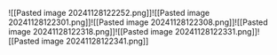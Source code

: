 ![[Pasted image 20241128122252.png]]![[Pasted image 20241128122301.png]]![[Pasted image 20241128122308.png]]![[Pasted image 20241128122318.png]]![[Pasted image 20241128122331.png]]![[Pasted image 20241128122341.png]]